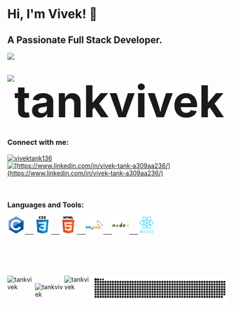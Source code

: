 <br>
<h1> Hi, I'm Vivek! 👋 </h1>

A Passionate Full Stack Developer.
----------------------------------



<img src="https://raw.githubusercontent.com/Solomonkassa/Solomonkassa/main/myfavor.gif" />

<br>
<!-- <h1 align="">Hi 👋, I'm Vivek</h1> -->

<!-- <h3 align="center">A passionate frontend developer from India</h3> -->

<br>

<p align="left" "> 
 
<img style=" font-size: 100px;  font-weight: 700;  width=140px;  height =30px; "   src="https://komarev.com/ghpvc/?username=tankvivek&label=Profile%20views&color=0e75b6&style=flat" alt="tankvivek" /> </p>


<h3 align="left">Connect with me:</h3>
<p align="left">
<a href="https://twitter.com/vivektank136" target="blank">                                                         
<img align="center" src="https://raw.githubusercontent.com/rahuldkjain/github-profile-readme-generator/master/src/images/icons/Social/twitter.svg" alt="vivektank136" height="30" width="40" /></a>   
<a href="https://linkedin.com/in/https://www.linkedin.com/in/vivek-tank-a309aa236/" target="blank">                                        
<img align="center" src="https://raw.githubusercontent.com/rahuldkjain/github-profile-readme-generator/master/src/images/icons/Social/linked-in-alt.svg" alt="[https://www.linkedin.com/in/vivek-tank-a309aa236/](https://www.linkedin.com/in/vivek-tank-a309aa236/)" height="30" width="40" /></a>

</p>

<br>                                                                                                                                               
<div style=" display=flex;">
<h3 align="left">Languages and Tools:</h3>
                
<p align="left"> <a href="https://www.cprogramming.com/" target="_blank" rel="noreferrer"> 
 
                                                                                         
<img src="https://raw.githubusercontent.com/devicons/devicon/master/icons/c/c-original.svg" alt="c" width="40" height="40"/> </a> <a href="https://www.w3schools.com/css/" target="_blank" rel="noreferrer"> 
  &nbsp; &nbsp;
<img src="https://raw.githubusercontent.com/devicons/devicon/master/icons/css3/css3-original-wordmark.svg" alt="css3" width="40" height="40"/> </a> <a href="https://www.w3.org/html/" target="_blank" rel="noreferrer">
  &nbsp; &nbsp;
<img src="https://raw.githubusercontent.com/devicons/devicon/master/icons/html5/html5-original-wordmark.svg" alt="html5" width="40" height="40"/> </a> <a href="https://www.mysql.com/" target="_blank" rel="noreferrer">
  &nbsp; &nbsp;
<img src="https://raw.githubusercontent.com/devicons/devicon/master/icons/mysql/mysql-original-wordmark.svg" alt="mysql" width="40" height="40"/> </a> <a href="https://nodejs.org" target="_blank" rel="noreferrer">
  &nbsp; &nbsp;
<img src="https://raw.githubusercontent.com/devicons/devicon/master/icons/nodejs/nodejs-original-wordmark.svg" alt="nodejs" width="40" height="40"/> </a> <a href="https://reactjs.org/" target="_blank" rel="noreferrer">
  &nbsp; &nbsp; 
<img  src="https://raw.githubusercontent.com/devicons/devicon/master/icons/react/react-original-wordmark.svg" alt="react" width="40" height="40"/> </a> </p>
 
   </div>                                                                                                                                             
                                                                                                                                                         
  <br>  <br> <br>                                                                                                                                               
<div style=" display: flex; position: rilative;               ">
<p><img align="left" src="https://github-readme-stats.vercel.app/api/top-langs?username=tankvivek&show_icons=true&locale=en&layout=compact" alt="tankvivek" /></p>

<p>&nbsp;<img align="center" src="https://github-readme-stats.vercel.app/api?username=tankvivek&show_icons=true&locale=en" alt="tankvivek" /></p>

<p><img align="center" src="https://github-readme-streak-stats.herokuapp.com/?user=tankvivek&" alt="tankvivek" /></p>

<img scr="https://raw.githubusercontent.com/Platane/snk/output/github-contribution-grid-snake.svg">

 <div>                                                                                                 
                                                                                                  
<img src="https://raw.githubusercontent.com/Platane/snk/output/github-contribution-grid-snake.svg">  </div></div>
                                                                                                  
                                                                                               
